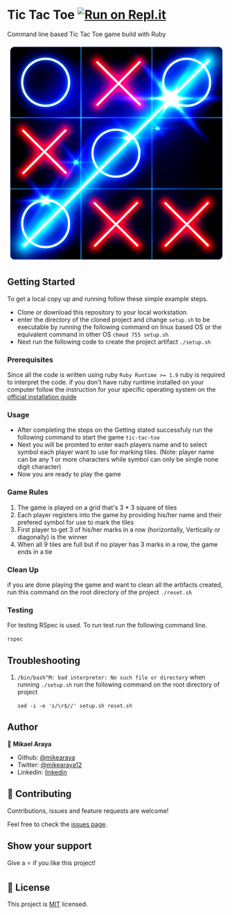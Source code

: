 # Tic Tac Toe [![Run on Repl.it](https://repl.it/badge/github/Mikearaya/tic-tac-toe)](https://repl.it/@MichaelAraya1/tic-tac-toe)

Command line based Tic Tac Toe game build with Ruby

![cover](./assets/cover.png)

## Getting Started

To get a local copy up and running follow these simple example steps.

- Clone or download this repository to your local workstation.
- enter the directory of the cloned project and change `setup.sh` to be executable by running the following command on linux based OS
  or the equivalent command in other OS
  `chmod 755 setup.sh`
- Next run the following code to create the project artifact
  `./setup.sh`

### Prerequisites

Since all the code is written using ruby `Ruby Runtime >= 1.9` ruby is required to interpret the code. if you don't have ruby runtime installed on your computer follow the instruction for your specific operating system on the [official installation guide](https://www.ruby-lang.org/en/documentation/installation/)

### Usage

- After completing the steps on the Getting stated successfuly run the following command to start the game
  `tic-tac-toe`
- Next you will be promted to enter each players name and to select symbol each player want to use for marking tiles.
  (Note: player name can be any 1 or more characters while symbol can only be single none digit character)
- Now you are ready to play the game

### Game Rules

1. The game is played on a grid that's 3 \* 3 square of tiles
2. Each player registers into the game by providing his/her name and their prefered symbol for use to mark the tiles
3. First player to get 3 of his/her marks in a row (horizontally, Vertically or diagonally) is the winner
4. When all 9 tiles are full but if no player has 3 marks in a row, the game ends in a tie

### Clean Up

if you are done playing the game and want to clean all the artifacts created, run this command on the root directory of the project
`./reset.sh`

### Testing

For testing RSpec is used. To run test run the following command line.

`rspec`

## Troubleshooting

1. `/bin/bash^M: bad interpreter: No such file or directory` when running `./setup.sh`
   run the following command on the root directory of project

   `sed -i -e 's/\r$//' setup.sh reset.sh`

## Author

👤 **Mikael Araya**

- Github: [@mikearaya](https://github.com/mikearaya)
- Twitter: [@mikearaya12](https://twitter.com/mikearaya12)
- Linkedin: [linkedin](https://linkedin.com/in/mikael-araya)

## 🤝 Contributing

Contributions, issues and feature requests are welcome!

Feel free to check the [issues page](issues/).

## Show your support

Give a ⭐️ if you like this project!

## 📝 License

This project is [MIT](lic.url) licensed.
